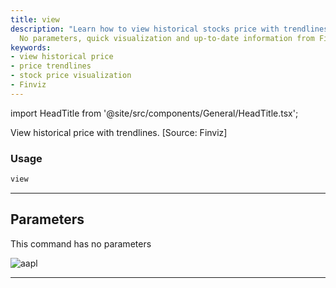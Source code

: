 ```yaml
---
title: view
description: "Learn how to view historical stocks price with trendlines using our platform."
  No parameters, quick visualization and up-to-date information from Finviz.
keywords:
- view historical price
- price trendlines
- stock price visualization
- Finviz
---
```


import HeadTitle from '@site/src/components/General/HeadTitle.tsx';

<HeadTitle title="stocks/ta/view - Reference | OpenBB Terminal Docs" />

View historical price with trendlines. [Source: Finviz]

### Usage

```python
view
```

---

## Parameters

This command has no parameters


![aapl](https://user-images.githubusercontent.com/25267873/113757843-02107700-970b-11eb-99ab-eb9b1312547f.png)

---
